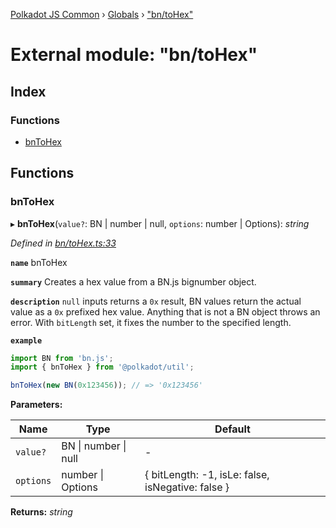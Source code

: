 [Polkadot JS Common](../README.md) › [Globals](../globals.md) › ["bn/toHex"](_bn_tohex_.md)

# External module: "bn/toHex"

## Index

### Functions

* [bnToHex](_bn_tohex_.md#bntohex)

## Functions

###  bnToHex

▸ **bnToHex**(`value?`: BN | number | null, `options`: number | Options): *string*

*Defined in [bn/toHex.ts:33](https://github.com/polkadot-js/common/blob/fc9a5ac2/packages/util/src/bn/toHex.ts#L33)*

**`name`** bnToHex

**`summary`** Creates a hex value from a BN.js bignumber object.

**`description`** 
`null` inputs returns a `0x` result, BN values return the actual value as a `0x` prefixed hex value. Anything that is not a BN object throws an error. With `bitLength` set, it fixes the number to the specified length.

**`example`** 
<BR>

```javascript
import BN from 'bn.js';
import { bnToHex } from '@polkadot/util';

bnToHex(new BN(0x123456)); // => '0x123456'
```

**Parameters:**

Name | Type | Default |
------ | ------ | ------ |
`value?` | BN &#124; number &#124; null | - |
`options` | number &#124; Options | { bitLength: -1, isLe: false, isNegative: false } |

**Returns:** *string*
